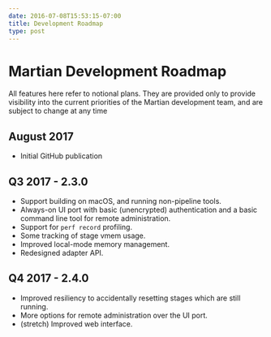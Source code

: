 ```yaml
---
date: 2016-07-08T15:53:15-07:00
title: Development Roadmap
type: post
---
```


# Martian Development Roadmap

All features here refer to notional plans. They are provided only to provide 
visibility into the current priorities of the Martian development team,
and are subject to change at any time

## August 2017
* Initial GitHub publication

## Q3 2017 - 2.3.0
* Support building on macOS, and running non-pipeline tools.
* Always-on UI port with basic (unencrypted) authentication and a basic command
line tool for remote administration.
* Support for `perf record` profiling.
* Some tracking of stage vmem usage.
* Improved local-mode memory management.
* Redesigned adapter API.

## Q4 2017 - 2.4.0
* Improved resiliency to accidentally resetting stages which are still running.
* More options for remote administration over the UI port.
* (stretch) Improved web interface.

